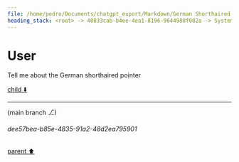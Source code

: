 ```yaml
---
file: /home/pedro/Documents/chatgpt_export/Markdown/German Shorthaired Pointer Overview.md
heading_stack: <root> -> 40833cab-b4ee-4ea1-8196-9644988f082a -> System -> b26f7d2f-1eaa-4ae1-9c32-2d20377e75ae -> System -> aaa27954-d44f-4fe9-935e-92062b4cfc97 -> User
---
```

# User

Tell me about the German shorthaired pointer 

[child ⬇️](#dee57bea-b85e-4835-91a2-48d2ea795901)

---

(main branch ⎇)
###### dee57bea-b85e-4835-91a2-48d2ea795901
[parent ⬆️](#aaa27954-d44f-4fe9-935e-92062b4cfc97)
